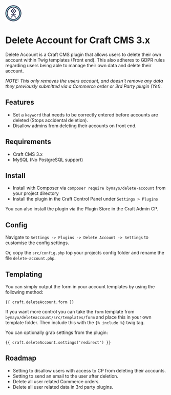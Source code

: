 <img src="https://github.com/bymayo/craft-delete-account/blob/master/resources/img/icon.png?raw=true" width="50">

# Delete Account for Craft CMS 3.x

Delete Account is a Craft CMS plugin that allows users to delete their own account within Twig templates (Front end). This also adheres to GDPR rules regarding users being able to manage their own data and delete their account.

*NOTE: This only removes the users account, and doesn't remove any data they previously submitted via a Commerce order or 3rd Party plugin (Yet).*

## Features

- Set a `keyword` that needs to be correctly entered before accounts are deleted (Stops accidental deletion).
- Disallow admins from deleting their accounts on front end.

## Requirements

- Craft CMS 3.x
- MySQL (No PostgreSQL support)

## Install

- Install with Composer via `composer require bymayo/delete-account` from your project directory
- Install the plugin in the Craft Control Panel under `Settings > Plugins`

You can also install the plugin via the Plugin Store in the Craft Admin CP.

## Config

Navigate to `Settings -> Plugins -> Delete Account -> Settings` to customise the config settings.

Or, copy the `src/config.php` top your projects config folder and rename the file `delete-account.php`.

## Templating

You can simply output the form in your account templates by using the following method:

```
{{ craft.deleteAccount.form }}
```

If you want more control you can take the `form` template from `bymayo/deleteaccount/src/templates/form` and place this in your own template folder. Then include this with the `{% include %}` twig tag.

You can optionally grab settings from the plugin:

```
{{ craft.deleteAccount.settings('redirect') }}
```

## Roadmap

- Setting to disallow users with access to CP from deleting their accounts.
- Setting to send an email to the user after deletion.
- Delete all user related Commerce orders.
- Delete all user related data in 3rd party plugins.
